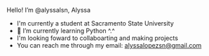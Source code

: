 Hello! I’m @alyssalsn, Alyssa
- I'm currently a student at Sacramento State University
- 🌱 I’m currently learning Python ^.^
- I'm looking foward to collaboarting and making projects
- You can reach me through my email: alyssalopezsn@gmail.com


<!---
alyssalsn/alyssalsn is a ✨ special ✨ repository because its `README.md` (this file) appears on your GitHub profile.
You can click the Preview link to take a look at your changes.
--->
